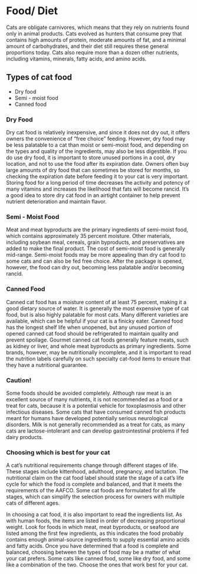 # Food/ Diet 
Cats are obligate carnivores, which means that they rely on nutrients found only in animal products. Cats evolved as hunters that consume prey that contains high amounts of protein, moderate amounts of fat, and a minimal amount of carbohydrates, and their diet still requires these general proportions today. Cats also require more than a dozen other nutrients, including vitamins, minerals, fatty acids, and amino acids.



## Types of cat food
* Dry food
* Semi - moist food
* Canned food  


### Dry Food
Dry cat food is relatively inexpensive, and since it does not dry out, it offers owners the convenience of “free choice” feeding. However, dry food may be less palatable to a cat than moist or semi-moist food, and depending on the types and quality of the ingredients, may also be less digestible. If you do use dry food, it is important to store unused portions in a cool, dry location, and not to use the food after its expiration date. Owners often buy large amounts of dry food that can sometimes be stored for months, so checking the expiration date before feeding it to your cat is very important. Storing food for a long period of time decreases the activity and potency of many vitamins and increases the likelihood that fats will become rancid. It’s a good idea to store dry cat food in an airtight container to help prevent nutrient deterioration and maintain flavor.  


### Semi - Moist Food
Meat and meat byproducts are the primary ingredients of semi-moist food, which contains approximately 35 percent moisture. Other materials, including soybean meal, cereals, grain byproducts, and preservatives are added to make the final product. The cost of semi-moist food is generally mid-range. Semi-moist foods may be more appealing than dry cat food to some cats and can also be fed free choice. After the package is opened, however, the food can dry out, becoming less palatable and/or becoming rancid.  


### Canned Food
Canned cat food has a moisture content of at least 75 percent, making it a good dietary source of water. It is generally the most expensive type of cat food, but is also highly palatable for most cats. Many different varieties are available, which can be helpful if your cat is a finicky eater. Canned food has the longest shelf life when unopened, but any unused portion of opened canned cat food should be refrigerated to maintain quality and prevent spoilage. Gourmet canned cat foods generally feature meats, such as kidney or liver, and whole meat byproducts as primary ingredients. Some brands, however, may be nutritionally incomplete, and it is important to read the nutrition labels carefully on such specialty cat-food items to ensure that they have a nutritional guarantee.  


### Caution!
Some foods should be avoided completely. Although raw meat is an excellent source of many nutrients, it is not recommended as a food or a treat for cats, because it is a potential vehicle for toxoplasmosis and other infectious diseases. Some cats that have consumed canned fish products meant for humans have developed potentially serious neurological disorders. Milk is not generally recommended as a treat for cats, as many cats are lactose-intolerant and can develop gastrointestinal problems if fed dairy products.  

### Choosing which is best for your cat
A cat’s nutritional requirements change through different stages of life. These stages include kittenhood, adulthood, pregnancy, and lactation. The nutritional claim on the cat food label should state the stage of a cat’s life cycle for which the food is complete and balanced, and that it meets the requirements of the AAFCO. Some cat foods are formulated for all life stages, which can simplify the selection process for owners with multiple cats of different ages.  

In choosing a cat food, it is also important to read the ingredients list. As with human foods, the items are listed in order of decreasing proportional weight. Look for foods in which meat, meat byproducts, or seafood are listed among the first few ingredients, as this indicates the food probably contains enough animal-source ingredients to supply essential amino acids and fatty acids.
Once you have determined that a food is complete and balanced, choosing between the types of food may be a matter of what your cat prefers. Some cats like canned food, some like dry food, and some like a combination of the two. Choose the ones that work best for your cat.  
